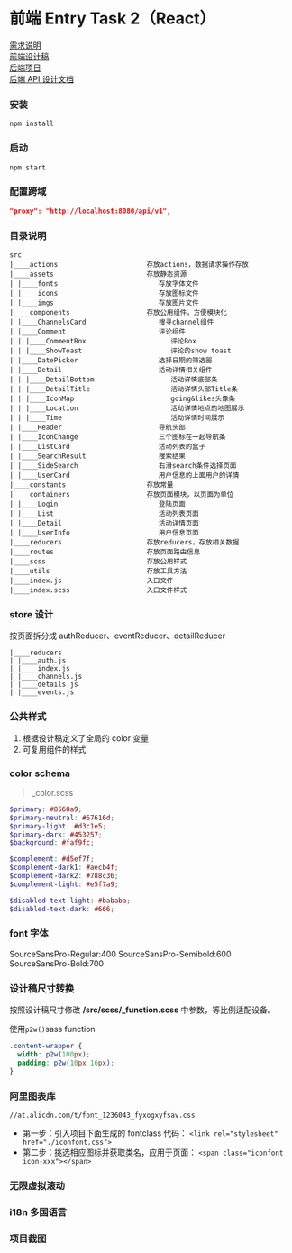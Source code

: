 # 前端 Entry Task 2（React）

[需求说明](https://docs.google.com/document/d/1CGTXfkHCkfTQkMGVi0yUo6yh1GGpasfjrgzHUJcRDxc/edit#heading=h.gjdgxs)<br>
[前端设计稿](https://drive.google.com/open?id=1Byvo9t4bVs9DAVLtjzaMeDm2QmRkEDuS)<br>
[后端项目](https://git.garena.com/jinyang.li/pangolier)<br>
[后端 API 设计文档](https://docs.google.com/document/d/1G7M8M5JQzfZjGeHD7mrzDk2-M_NaR8RsBndFxs8DIEw/edit?usp=sharing)<br>

### 安装

`npm install`

### 启动

`npm start`

### 配置跨域

```json
"proxy": "http://localhost:8080/api/v1",
```

### 目录说明

```
src
|____actions                      存放actions，数据请求操作存放
|____assets                       存放静态资源
| |____fonts                         存放字体文件
| |____icons                         存放图标文件
| |____imgs                          存放图片文件
|____components                   存放公用组件，方便模块化
| |____ChannelsCard                  搜寻channel组件
| |____Comment                       评论组件
| | |____CommentBox                     评论Box
| | |____ShowToast                      评论的show toast
| |____DatePicker                    选择日期的筛选器
| |____Detail                        活动详情相关组件
| | |____DetailBottom                   活动详情底部条
| | |____DetailTitle                    活动详情头部Title条
| | |____IconMap                        going&likes头像条
| | |____Location                       活动详情地点的地图展示
| | |____Time                           活动详情时间展示
| |____Header                        导航头部
| |____IconChange                    三个图标在一起导航条
| |____ListCard                      活动列表的盒子
| |____SearchResult                  搜索结果
| |____SideSearch                    右滑search条件选择页面
| |____UserCard                      用户信息的上面用户的详情
|____constants                    存放常量
|____containers                   存放页面模块，以页面为单位
| |____Login                         登陆页面
| |____List                          活动列表页面
| |____Detail                        活动详情页面
| |____UserInfo                      用户信息页面
|____reducers                     存放reducers，存放相关数据
|____routes                       存放页面路由信息
|____scss                         存放公用样式
|____utils                        存放工具方法
|____index.js                     入口文件
|____index.scss                   入口文件样式
```

### store 设计

按页面拆分成 authReducer、eventReducer、detailReducer

```
|____reducers
| |____auth.js
| |____index.js
| |____channels.js
| |____details.js
| |____events.js
```

### 公共样式

1. 根据设计稿定义了全局的 color 变量
2. 可复用组件的样式

### color schema

> \_color.scss

```scss
$primary: #8560a9;
$primary-neutral: #67616d;
$primary-light: #d3c1e5;
$primary-dark: #453257;
$background: #faf9fc;

$complement: #d5ef7f;
$complement-dark1: #aecb4f;
$complement-dark2: #788c36;
$complement-light: #e5f7a9;

$disabled-text-light: #bababa;
$disabled-text-dark: #666;
```

### font 字体

SourceSansPro-Regular:400
SourceSansPro-Semibold:600
SourceSansPro-Bold:700

### 设计稿尺寸转换

按照设计稿尺寸修改 **/src/scss/\_function.scss** 中参数，等比例适配设备。

使用`p2w()`sass function

```scss
.content-wrapper {
  width: p2w(100px);
  padding: p2w(10px 16px);
}
```

### 阿里图表库

`//at.alicdn.com/t/font_1236043_fyxogxyfsav.css`

- 第一步：引入项目下面生成的 fontclass 代码：
  `<link rel="stylesheet" href="./iconfont.css">`
- 第二步：挑选相应图标并获取类名，应用于页面：
  `<span class="iconfont icon-xxx"></span>`

### 无限虚拟滚动

### i18n 多国语言

### 项目截图

